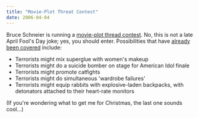 ```yaml
---
title: "Movie-Plot Threat Contest"
date: 2006-04-04
---
```

<p>Bruce Schneier is running a <a href="http://www.schneier.com/blog/archives/2006/04/announcing_movi.html">movie-plot thread contest</a>.  No, this is not a late April Fool's Day joke; yes, you should enter.  Possibilities that have <a href="http://cockeyed.com/citizen/terror/plans/terrorwatch.html">already been covered</a> include:</p>

<ul>
<li>Terrorists might mix superglue with women's makeup</li>
<li>Terrorists might do a suicide bomber on stage for American Idol finale</li>
<li>Terrorists might promote catfights</li>
<li>Terrorists might do simultaneous 'wardrobe failures'</li>
<li>Terrorists might equip rabbits with explosive-laden backpacks, with detonators attached to their heart-rate monitors</li>
</ul>

<p>(If you're wondering what to get me for Christmas, the last one sounds cool…)</p>
